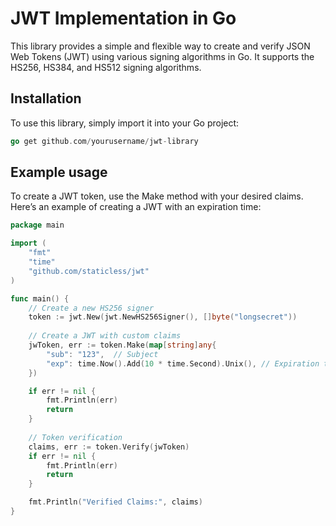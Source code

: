 # JWT Implementation in Go
This library provides a simple and flexible way to create and verify JSON Web Tokens (JWT)
using various signing algorithms in Go. It supports the HS256, HS384, and HS512 signing algorithms.


## Installation
To use this library, simply import it into your Go project:

```go
go get github.com/yourusername/jwt-library
```

## Example usage
To create a JWT token, use the Make method with your desired claims. Here’s an example of creating
a JWT with an expiration time:
```go
package main

import (
	"fmt"
	"time"
	"github.com/staticless/jwt"
)

func main() {
	// Create a new HS256 signer
	token := jwt.New(jwt.NewHS256Signer(), []byte("longsecret"))
	
	// Create a JWT with custom claims
	jwToken, err := token.Make(map[string]any{
		"sub": "123",  // Subject
		"exp": time.Now().Add(10 * time.Second).Unix(), // Expiration time
	})

	if err != nil {
		fmt.Println(err)
		return
	}
	
	// Token verification
	claims, err := token.Verify(jwToken)
	if err != nil {
		fmt.Println(err)
		return
	}

	fmt.Println("Verified Claims:", claims)
}
```
